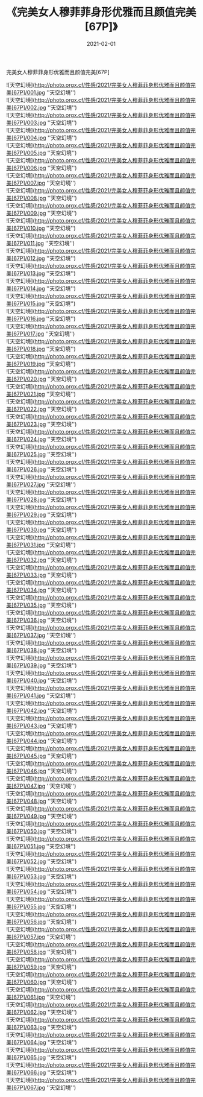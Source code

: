 ﻿---
layout: post
title:  《完美女人穆菲菲身形优雅而且颜值完美[67P]》
date:   2021-02-01
img: http://photo.orgx.cf/性感/2021/完美女人穆菲菲身形优雅而且颜值完美[67P]/000.jpg
categories: [美女, 性感, 泳衣]
---

完美女人穆菲菲身形优雅而且颜值完美[67P]



![天空幻境](http://photo.orgx.cf/性感/2021/完美女人穆菲菲身形优雅而且颜值完美[67P]/001.jpg ''天空幻境'') <br>
![天空幻境](http://photo.orgx.cf/性感/2021/完美女人穆菲菲身形优雅而且颜值完美[67P]/002.jpg ''天空幻境'') <br>
![天空幻境](http://photo.orgx.cf/性感/2021/完美女人穆菲菲身形优雅而且颜值完美[67P]/003.jpg ''天空幻境'') <br>
![天空幻境](http://photo.orgx.cf/性感/2021/完美女人穆菲菲身形优雅而且颜值完美[67P]/004.jpg ''天空幻境'') <br>
![天空幻境](http://photo.orgx.cf/性感/2021/完美女人穆菲菲身形优雅而且颜值完美[67P]/005.jpg ''天空幻境'') <br>
![天空幻境](http://photo.orgx.cf/性感/2021/完美女人穆菲菲身形优雅而且颜值完美[67P]/006.jpg ''天空幻境'') <br>
![天空幻境](http://photo.orgx.cf/性感/2021/完美女人穆菲菲身形优雅而且颜值完美[67P]/007.jpg ''天空幻境'') <br>
![天空幻境](http://photo.orgx.cf/性感/2021/完美女人穆菲菲身形优雅而且颜值完美[67P]/008.jpg ''天空幻境'') <br>
![天空幻境](http://photo.orgx.cf/性感/2021/完美女人穆菲菲身形优雅而且颜值完美[67P]/009.jpg ''天空幻境'') <br>
![天空幻境](http://photo.orgx.cf/性感/2021/完美女人穆菲菲身形优雅而且颜值完美[67P]/010.jpg ''天空幻境'') <br>
![天空幻境](http://photo.orgx.cf/性感/2021/完美女人穆菲菲身形优雅而且颜值完美[67P]/011.jpg ''天空幻境'') <br>
![天空幻境](http://photo.orgx.cf/性感/2021/完美女人穆菲菲身形优雅而且颜值完美[67P]/012.jpg ''天空幻境'') <br>
![天空幻境](http://photo.orgx.cf/性感/2021/完美女人穆菲菲身形优雅而且颜值完美[67P]/013.jpg ''天空幻境'') <br>
![天空幻境](http://photo.orgx.cf/性感/2021/完美女人穆菲菲身形优雅而且颜值完美[67P]/014.jpg ''天空幻境'') <br>
![天空幻境](http://photo.orgx.cf/性感/2021/完美女人穆菲菲身形优雅而且颜值完美[67P]/015.jpg ''天空幻境'') <br>
![天空幻境](http://photo.orgx.cf/性感/2021/完美女人穆菲菲身形优雅而且颜值完美[67P]/016.jpg ''天空幻境'') <br>
![天空幻境](http://photo.orgx.cf/性感/2021/完美女人穆菲菲身形优雅而且颜值完美[67P]/017.jpg ''天空幻境'') <br>
![天空幻境](http://photo.orgx.cf/性感/2021/完美女人穆菲菲身形优雅而且颜值完美[67P]/018.jpg ''天空幻境'') <br>
![天空幻境](http://photo.orgx.cf/性感/2021/完美女人穆菲菲身形优雅而且颜值完美[67P]/019.jpg ''天空幻境'') <br>
![天空幻境](http://photo.orgx.cf/性感/2021/完美女人穆菲菲身形优雅而且颜值完美[67P]/020.jpg ''天空幻境'') <br>
![天空幻境](http://photo.orgx.cf/性感/2021/完美女人穆菲菲身形优雅而且颜值完美[67P]/021.jpg ''天空幻境'') <br>
![天空幻境](http://photo.orgx.cf/性感/2021/完美女人穆菲菲身形优雅而且颜值完美[67P]/022.jpg ''天空幻境'') <br>
![天空幻境](http://photo.orgx.cf/性感/2021/完美女人穆菲菲身形优雅而且颜值完美[67P]/023.jpg ''天空幻境'') <br>
![天空幻境](http://photo.orgx.cf/性感/2021/完美女人穆菲菲身形优雅而且颜值完美[67P]/024.jpg ''天空幻境'') <br>
![天空幻境](http://photo.orgx.cf/性感/2021/完美女人穆菲菲身形优雅而且颜值完美[67P]/025.jpg ''天空幻境'') <br>
![天空幻境](http://photo.orgx.cf/性感/2021/完美女人穆菲菲身形优雅而且颜值完美[67P]/026.jpg ''天空幻境'') <br>
![天空幻境](http://photo.orgx.cf/性感/2021/完美女人穆菲菲身形优雅而且颜值完美[67P]/027.jpg ''天空幻境'') <br>
![天空幻境](http://photo.orgx.cf/性感/2021/完美女人穆菲菲身形优雅而且颜值完美[67P]/028.jpg ''天空幻境'') <br>
![天空幻境](http://photo.orgx.cf/性感/2021/完美女人穆菲菲身形优雅而且颜值完美[67P]/029.jpg ''天空幻境'') <br>
![天空幻境](http://photo.orgx.cf/性感/2021/完美女人穆菲菲身形优雅而且颜值完美[67P]/030.jpg ''天空幻境'') <br>
![天空幻境](http://photo.orgx.cf/性感/2021/完美女人穆菲菲身形优雅而且颜值完美[67P]/031.jpg ''天空幻境'') <br>
![天空幻境](http://photo.orgx.cf/性感/2021/完美女人穆菲菲身形优雅而且颜值完美[67P]/032.jpg ''天空幻境'') <br>
![天空幻境](http://photo.orgx.cf/性感/2021/完美女人穆菲菲身形优雅而且颜值完美[67P]/033.jpg ''天空幻境'') <br>
![天空幻境](http://photo.orgx.cf/性感/2021/完美女人穆菲菲身形优雅而且颜值完美[67P]/034.jpg ''天空幻境'') <br>
![天空幻境](http://photo.orgx.cf/性感/2021/完美女人穆菲菲身形优雅而且颜值完美[67P]/035.jpg ''天空幻境'') <br>
![天空幻境](http://photo.orgx.cf/性感/2021/完美女人穆菲菲身形优雅而且颜值完美[67P]/036.jpg ''天空幻境'') <br>
![天空幻境](http://photo.orgx.cf/性感/2021/完美女人穆菲菲身形优雅而且颜值完美[67P]/037.jpg ''天空幻境'') <br>
![天空幻境](http://photo.orgx.cf/性感/2021/完美女人穆菲菲身形优雅而且颜值完美[67P]/038.jpg ''天空幻境'') <br>
![天空幻境](http://photo.orgx.cf/性感/2021/完美女人穆菲菲身形优雅而且颜值完美[67P]/039.jpg ''天空幻境'') <br>
![天空幻境](http://photo.orgx.cf/性感/2021/完美女人穆菲菲身形优雅而且颜值完美[67P]/040.jpg ''天空幻境'') <br>
![天空幻境](http://photo.orgx.cf/性感/2021/完美女人穆菲菲身形优雅而且颜值完美[67P]/041.jpg ''天空幻境'') <br>
![天空幻境](http://photo.orgx.cf/性感/2021/完美女人穆菲菲身形优雅而且颜值完美[67P]/042.jpg ''天空幻境'') <br>
![天空幻境](http://photo.orgx.cf/性感/2021/完美女人穆菲菲身形优雅而且颜值完美[67P]/043.jpg ''天空幻境'') <br>
![天空幻境](http://photo.orgx.cf/性感/2021/完美女人穆菲菲身形优雅而且颜值完美[67P]/044.jpg ''天空幻境'') <br>
![天空幻境](http://photo.orgx.cf/性感/2021/完美女人穆菲菲身形优雅而且颜值完美[67P]/045.jpg ''天空幻境'') <br>
![天空幻境](http://photo.orgx.cf/性感/2021/完美女人穆菲菲身形优雅而且颜值完美[67P]/046.jpg ''天空幻境'') <br>
![天空幻境](http://photo.orgx.cf/性感/2021/完美女人穆菲菲身形优雅而且颜值完美[67P]/047.jpg ''天空幻境'') <br>
![天空幻境](http://photo.orgx.cf/性感/2021/完美女人穆菲菲身形优雅而且颜值完美[67P]/048.jpg ''天空幻境'') <br>
![天空幻境](http://photo.orgx.cf/性感/2021/完美女人穆菲菲身形优雅而且颜值完美[67P]/049.jpg ''天空幻境'') <br>
![天空幻境](http://photo.orgx.cf/性感/2021/完美女人穆菲菲身形优雅而且颜值完美[67P]/050.jpg ''天空幻境'') <br>
![天空幻境](http://photo.orgx.cf/性感/2021/完美女人穆菲菲身形优雅而且颜值完美[67P]/051.jpg ''天空幻境'') <br>
![天空幻境](http://photo.orgx.cf/性感/2021/完美女人穆菲菲身形优雅而且颜值完美[67P]/052.jpg ''天空幻境'') <br>
![天空幻境](http://photo.orgx.cf/性感/2021/完美女人穆菲菲身形优雅而且颜值完美[67P]/053.jpg ''天空幻境'') <br>
![天空幻境](http://photo.orgx.cf/性感/2021/完美女人穆菲菲身形优雅而且颜值完美[67P]/054.jpg ''天空幻境'') <br>
![天空幻境](http://photo.orgx.cf/性感/2021/完美女人穆菲菲身形优雅而且颜值完美[67P]/055.jpg ''天空幻境'') <br>
![天空幻境](http://photo.orgx.cf/性感/2021/完美女人穆菲菲身形优雅而且颜值完美[67P]/056.jpg ''天空幻境'') <br>
![天空幻境](http://photo.orgx.cf/性感/2021/完美女人穆菲菲身形优雅而且颜值完美[67P]/057.jpg ''天空幻境'') <br>
![天空幻境](http://photo.orgx.cf/性感/2021/完美女人穆菲菲身形优雅而且颜值完美[67P]/058.jpg ''天空幻境'') <br>
![天空幻境](http://photo.orgx.cf/性感/2021/完美女人穆菲菲身形优雅而且颜值完美[67P]/059.jpg ''天空幻境'') <br>
![天空幻境](http://photo.orgx.cf/性感/2021/完美女人穆菲菲身形优雅而且颜值完美[67P]/060.jpg ''天空幻境'') <br>
![天空幻境](http://photo.orgx.cf/性感/2021/完美女人穆菲菲身形优雅而且颜值完美[67P]/061.jpg ''天空幻境'') <br>
![天空幻境](http://photo.orgx.cf/性感/2021/完美女人穆菲菲身形优雅而且颜值完美[67P]/062.jpg ''天空幻境'') <br>
![天空幻境](http://photo.orgx.cf/性感/2021/完美女人穆菲菲身形优雅而且颜值完美[67P]/063.jpg ''天空幻境'') <br>
![天空幻境](http://photo.orgx.cf/性感/2021/完美女人穆菲菲身形优雅而且颜值完美[67P]/064.jpg ''天空幻境'') <br>
![天空幻境](http://photo.orgx.cf/性感/2021/完美女人穆菲菲身形优雅而且颜值完美[67P]/065.jpg ''天空幻境'') <br>
![天空幻境](http://photo.orgx.cf/性感/2021/完美女人穆菲菲身形优雅而且颜值完美[67P]/066.jpg ''天空幻境'') <br>
![天空幻境](http://photo.orgx.cf/性感/2021/完美女人穆菲菲身形优雅而且颜值完美[67P]/067.jpg ''天空幻境'') <br>